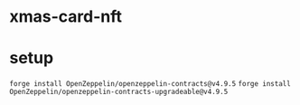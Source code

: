 # xmas-card-nft






# setup

```forge install OpenZeppelin/openzeppelin-contracts@v4.9.5```
```forge install OpenZeppelin/openzeppelin-contracts-upgradeable@v4.9.5```
